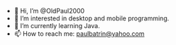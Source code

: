 - 👋 Hi, I’m @OldPaul2000
- 👀 I’m interested in desktop and mobile programming.
- 🌱 I’m currently learning Java.
- 📫 How to reach me: paulbatrin@yahoo.com

<!---
OldPaul2000/OldPaul2000 is a ✨ special ✨ repository because its `README.md` (this file) appears on your GitHub profile.
You can click the Preview link to take a look at your changes.
--->
